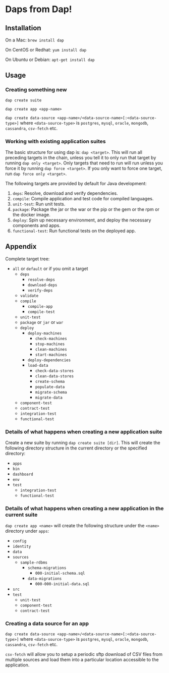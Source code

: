 # Daps from Dap!

## Installation
On a Mac: `brew install dap`

On CentOS or Redhat: `yum install dap`

On Ubuntu or Debian: `apt-get install dap`

## Usage

### Creating something new

`dap create suite`

`dap create app <app-name>`

`dap create data-source <app-name>/<data-source-name>[:<data-source-type>]` where `<data-source-type>` is `postgres`, `mysql`, `oracle`, `mongodb`, `cassandra`, `csv-fetch` etc.

### Working with existing application suites

The basic structure for using dap is: `dap <target>`. This will run all preceding targets in the chain, unless you tell it to only run that target by running `dap only <target>`. Only targets that need to run will run unless you force it by running `dap force <target>`. If you only want to force one target, run `dap force only <target>`.


The following targets are provided by default for Java development:

1. `deps`: Resolve, download and verify dependencies.
2. `compile`: Compile application and test code for compiled languages.
3. `unit-test`: Run unit tests.
4. `package`: Package the jar or the war or the pip or the gem or the rpm or the docker image.
5. `deploy`: Spin up necessary environment, and deploy the necessary components and apps.
6. `functional-test`: Run functional tests on the deployed app.



## Appendix

Complete target tree:

* `all` or `default` or if you omit a target
   * `deps`
      * `resolve-deps`
      * `download-deps`
      * `verify-deps`
   * `validate`
   * `compile`
      * `compile-app`
      * `compile-test`
   * `unit-test`
   * `package` or `jar` or `war`
   * `deploy`
      * `deploy-machines`
         * `check-machines`
         * `stop-machines`
         * `clean-machines`
         * `start-machines`
      * `deploy-dependencies`
      * `load-data`
         * `check-data-stores`
         * `clean-data-stores`
         * `create-schema`
         * `populate-data`
         * `migrate-schema`
         * `migrate-data`
   * `component-test`
   * `contract-test`
   * `integration-test`
   * `functional-test`


### Details of what happens when creating a new application suite

Create a new suite by running `dap create suite [dir]`. This will create the following directory structure in the current directory or the specified directory:

* `apps`
* `bin`
* `dashboard`
* `env`
* `test`
   * `integration-test`
   * `functional-test`

### Details of what happens when creating a new application in the current suite

`dap create app <name>` will create the following structure under the `<name>` directory under `apps`:

* `config`
 * `identity`
* `data`
 * `sources`
     * `sample-rdbms`
         * `schema-migrations`
             * `000-initial-schema.sql`
         * `data-migrations`
             * `000-000-initial-data.sql`
* `src`
* `test`
     * `unit-test`
     * `component-test`
     * `contract-test`


### Creating a data source for an app

`dap create data-source <app-name>/<data-source-name>[:<data-source-type>]` where `<data-source-type>` is `postgres`, `mysql`, `oracle`, `mongodb`, `cassandra`, `csv-fetch` etc.

`csv-fetch` will allow you to setup a periodic sftp download of CSV files from multiple sources and load them into a particular location accessible to the application.












